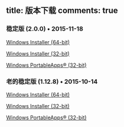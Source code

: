 title: 版本下载
comments: true
---
### 稳定版 (2.0.0) • 2015-11-18 ##

[Windows Installer (64-bit)](http://pan.baidu.com/s/1bnJZV4r)
 
[Windows Installer (32-bit)](http://pan.baidu.com/s/1bnUjuer) 

[Windows PortableApps® (32-bit) ](http://pan.baidu.com/s/1eRaiPZ8)


### 老的稳定版 (1.12.8) • 2015-10-14 ##

[Windows Installer (64-bit) ](http://pan.baidu.com/s/1c1gs84g)

[Windows Installer (32-bit) ](http://pan.baidu.com/s/1pKr11EV)

[Windows PortableApps® (32-bit) ](http://pan.baidu.com/s/1hqLRDcg)

